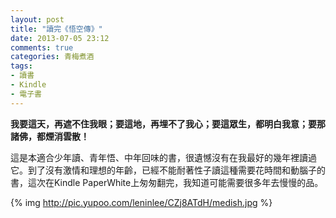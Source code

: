 ```yaml
---
layout: post
title: "讀完《悟空傳》"
date: 2013-07-05 23:12
comments: true
categories: 青梅煮酒
tags:
- 讀書
- Kindle
- 電子書
---
```

**我要這天，再遮不住我眼；要這地，再埋不了我心；要這眾生，都明白我意；要那諸佛，都煙消雲散！**

這是本適合少年讀、青年悟、中年回味的書，很遺憾沒有在我最好的幾年裡讀過它。到了沒有激情和理想的年齡，已經不能耐著性子讀這種需要花時間和動腦子的書，這次在Kindle PaperWhite上匆匆翻完，我知道可能需要很多年去慢慢的品。

{% img http://pic.yupoo.com/leninlee/CZj8ATdH/medish.jpg %}
